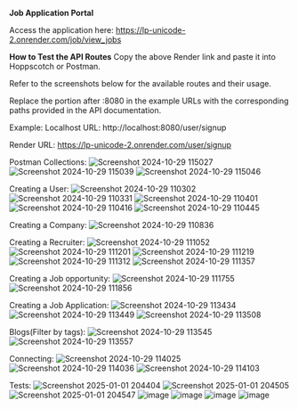 **Job Application Portal**


Access the application here: https://lp-unicode-2.onrender.com/job/view_jobs

**How to Test the API Routes**
Copy the above Render link and paste it into Hoppscotch or Postman.

Refer to the screenshots below for the available routes and their usage.

Replace the portion after :8080 in the example URLs with the corresponding paths provided in the API documentation.

Example:
Localhost URL: http://localhost:8080/user/signup

Render URL: https://lp-unicode-2.onrender.com/user/signup

Postman Collections:
![Screenshot 2024-10-29 115027](https://github.com/user-attachments/assets/26265852-410a-4a73-b3c8-7ee0867f4070)
![Screenshot 2024-10-29 115039](https://github.com/user-attachments/assets/1d6a6466-f504-49eb-bd4c-b8387b84e3a3)
![Screenshot 2024-10-29 115046](https://github.com/user-attachments/assets/626d99d7-70fa-4978-9210-d65150942a97)

Creating a User:
![Screenshot 2024-10-29 110302](https://github.com/user-attachments/assets/805da702-d29f-41c0-9c80-1a9ad6785cc5)
![Screenshot 2024-10-29 110331](https://github.com/user-attachments/assets/c59fd7fb-9228-4211-9ed4-5f9ffc3010d2)
![Screenshot 2024-10-29 110401](https://github.com/user-attachments/assets/0ee610e3-a6ae-4c7b-8eb3-c37990cbcfce)
![Screenshot 2024-10-29 110416](https://github.com/user-attachments/assets/19e5fbd0-b90e-41ba-b6ee-e0329d395d3b)
![Screenshot 2024-10-29 110445](https://github.com/user-attachments/assets/6be108a1-05a0-4adf-ae38-0e3070550644)

Creating a Company:
![Screenshot 2024-10-29 110836](https://github.com/user-attachments/assets/9113d3ee-2e7b-46f8-affd-a120aaf200c0)

Creating a Recruiter:
![Screenshot 2024-10-29 111052](https://github.com/user-attachments/assets/a93e7678-496f-4f00-9886-7328bab05c5b)
![Screenshot 2024-10-29 111201](https://github.com/user-attachments/assets/f37d070e-619d-4663-b59f-9a42daf71ac3)
![Screenshot 2024-10-29 111219](https://github.com/user-attachments/assets/636eabd3-a918-41ee-9f43-8da021703919)
![Screenshot 2024-10-29 111312](https://github.com/user-attachments/assets/d5b6e439-b4d7-466e-bd4d-f224aabfd6a3)
![Screenshot 2024-10-29 111357](https://github.com/user-attachments/assets/879405ff-a158-48d3-b922-d8c1d21a2a04)

Creating a Job opportunity:
![Screenshot 2024-10-29 111755](https://github.com/user-attachments/assets/7bbf46cb-3e5d-4ab0-ac55-41d0e4e51e44)
![Screenshot 2024-10-29 111856](https://github.com/user-attachments/assets/7cdb1aa9-e3e1-492e-a88c-3b26debdbec4)

Creating a Job Application:
![Screenshot 2024-10-29 113434](https://github.com/user-attachments/assets/402159cc-4f20-4f7f-a0b0-40f16f5929c8)
![Screenshot 2024-10-29 113449](https://github.com/user-attachments/assets/2cef9426-107e-444e-86ce-fbf387fc0708)
![Screenshot 2024-10-29 113508](https://github.com/user-attachments/assets/4c18fabd-fc18-4f4c-a660-4f5ca3c57227)

Blogs(Filter by tags):
![Screenshot 2024-10-29 113545](https://github.com/user-attachments/assets/95365325-b32a-419c-9d96-ed180c0e0902)
![Screenshot 2024-10-29 113557](https://github.com/user-attachments/assets/11fe8fab-6a90-4696-8600-f339c599f07c)


Connecting:
![Screenshot 2024-10-29 114025](https://github.com/user-attachments/assets/f95e57fd-f547-49b2-a334-d5c923c55366)
![Screenshot 2024-10-29 114036](https://github.com/user-attachments/assets/918628ad-961e-47c0-8242-e78f677d5be4)
![Screenshot 2024-10-29 114103](https://github.com/user-attachments/assets/af11d387-42a5-4443-9aae-524983e07765)

Tests:
![Screenshot 2025-01-01 204404](https://github.com/user-attachments/assets/bfc9a526-9604-46f6-9559-58752faee820)
![Screenshot 2025-01-01 204505](https://github.com/user-attachments/assets/cd438117-ff96-4289-b6f0-fadc1c04d9d5)
![Screenshot 2025-01-01 204547](https://github.com/user-attachments/assets/e7698991-ae4b-45d4-84f0-5cc533597516)
![image](https://github.com/user-attachments/assets/ccfdbdf1-212f-4a88-a2e7-8bf53d706e33)
![image](https://github.com/user-attachments/assets/9c83f9a2-aaff-4ac1-9788-bba6059a34a3)
![image](https://github.com/user-attachments/assets/d73c15cd-f001-4911-8182-a9ff6fa4ed3b)
![image](https://github.com/user-attachments/assets/a0a1e142-32fb-4d79-9af1-cb8ba966138b)



